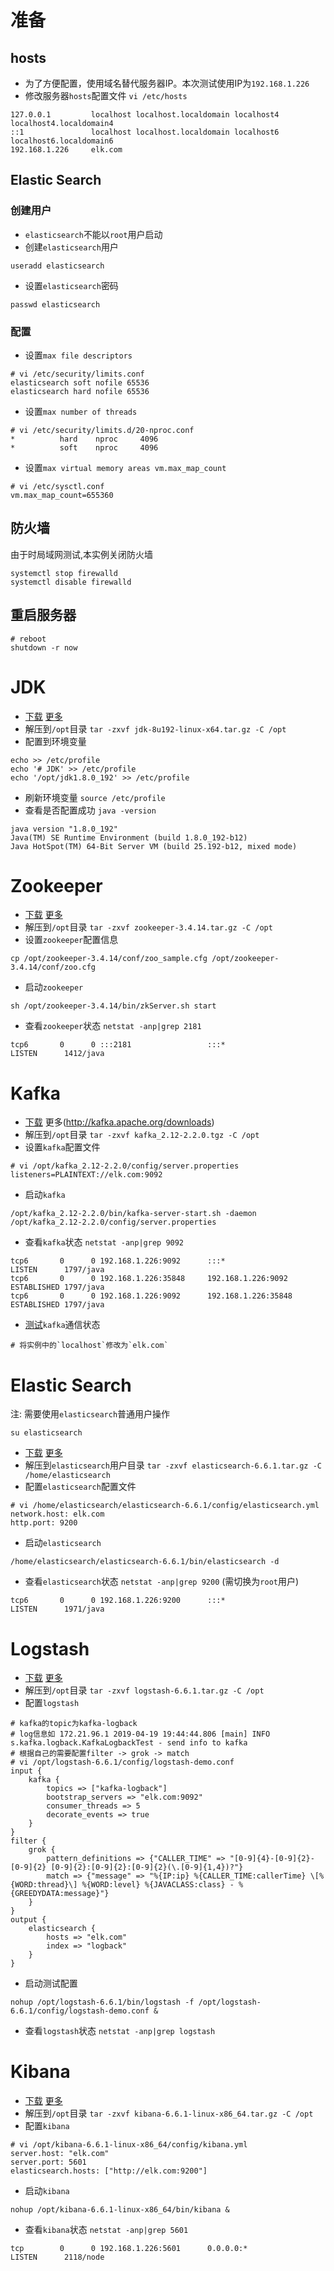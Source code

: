 # 准备

## hosts

+ 为了方便配置，使用域名替代服务器IP。本次测试使用IP为`192.168.1.226`
+ 修改服务器`hosts`配置文件 `vi /etc/hosts`
```
127.0.0.1         localhost localhost.localdomain localhost4 localhost4.localdomain4
::1               localhost localhost.localdomain localhost6 localhost6.localdomain6
192.168.1.226     elk.com
```

## Elastic Search

### 创建用户
+ `elasticsearch`不能以`root`用户启动
+ 创建`elasticsearch`用户
```
useradd elasticsearch
```
+ 设置`elasticsearch`密码
```
passwd elasticsearch
```

### 配置
+ 设置`max file descriptors`
```
# vi /etc/security/limits.conf
elasticsearch soft nofile 65536
elasticsearch hard nofile 65536
```
+ 设置`max number of threads`
```
# vi /etc/security/limits.d/20-nproc.conf
*          hard    nproc     4096
*          soft    nproc     4096
```
+ 设置`max virtual memory areas vm.max_map_count`
```
# vi /etc/sysctl.conf 
vm.max_map_count=655360
```

## 防火墙

由于时局域网测试,本实例关闭防火墙
```
systemctl stop firewalld
systemctl disable firewalld
```

## 重启服务器
```
# reboot
shutdown -r now
```

# JDK

+ [下载](http://download.oracle.com/otn/java/jdk/8u192-b12/750e1c8617c5452694857ad95c3ee230/jdk-8u192-linux-x64.tar.gz) [更多](https://www.oracle.com/technetwork/java/javase/downloads/index.html)
+ 解压到`/opt`目录 `tar -zxvf jdk-8u192-linux-x64.tar.gz -C /opt`
+ 配置到环境变量
```
echo >> /etc/profile
echo '# JDK' >> /etc/profile
echo '/opt/jdk1.8.0_192' >> /etc/profile
```
+ 刷新环境变量 `source /etc/profile`
+ 查看是否配置成功 `java -version`
```
java version "1.8.0_192"
Java(TM) SE Runtime Environment (build 1.8.0_192-b12)
Java HotSpot(TM) 64-Bit Server VM (build 25.192-b12, mixed mode)
```

# Zookeeper

+ [下载](https://mirrors.tuna.tsinghua.edu.cn/apache/zookeeper/stable/zookeeper-3.4.14.tar.gz) [更多](https://www.apache.org/dyn/closer.cgi/zookeeper/)
+ 解压到`/opt`目录 `tar -zxvf zookeeper-3.4.14.tar.gz -C /opt`
+ 设置`zookeeper`配置信息
```
cp /opt/zookeeper-3.4.14/conf/zoo_sample.cfg /opt/zookeeper-3.4.14/conf/zoo.cfg
```
+ 启动`zookeeper`
```
sh /opt/zookeeper-3.4.14/bin/zkServer.sh start
```
+ 查看`zookeeper`状态 `netstat -anp|grep 2181`
```
tcp6       0      0 :::2181                 :::*                    LISTEN      1412/java 
```

# Kafka

+ [下载](http://mirrors.tuna.tsinghua.edu.cn/apache/kafka/2.2.0/kafka_2.12-2.2.0.tgz) 更多(http://kafka.apache.org/downloads)
+ 解压到`/opt`目录 `tar -zxvf kafka_2.12-2.2.0.tgz -C /opt`
+ 设置`kafka`配置文件
```
# vi /opt/kafka_2.12-2.2.0/config/server.properties
listeners=PLAINTEXT://elk.com:9092

```
+ 启动`kafka`
```
/opt/kafka_2.12-2.2.0/bin/kafka-server-start.sh -daemon /opt/kafka_2.12-2.2.0/config/server.properties
```
+ 查看`kafka`状态 `netstat -anp|grep 9092`
```
tcp6       0      0 192.168.1.226:9092      :::*                    LISTEN      1797/java           
tcp6       0      0 192.168.1.226:35848     192.168.1.226:9092      ESTABLISHED 1797/java           
tcp6       0      0 192.168.1.226:9092      192.168.1.226:35848     ESTABLISHED 1797/java
```
+ [测试](http://kafka.apache.org/quickstart)`kafka`通信状态
```
# 将实例中的`localhost`修改为`elk.com`
```

# Elastic Search

注: 需要使用`elasticsearch`普通用户操作 <br />
```
su elasticsearch
```

+ [下载](https://artifacts.elastic.co/downloads/elasticsearch/elasticsearch-6.6.1.tar.gz) [更多](https://www.elastic.co/cn/downloads/elasticsearch)
+ 解压到`elasticsearch`用户目录 `tar -zxvf elasticsearch-6.6.1.tar.gz -C /home/elasticsearch`
+ 配置`elasticsearch`配置文件
```
# vi /home/elasticsearch/elasticsearch-6.6.1/config/elasticsearch.yml
network.host: elk.com
http.port: 9200
```
+ 启动`elasticsearch`
```
/home/elasticsearch/elasticsearch-6.6.1/bin/elasticsearch -d
```
+ 查看`elasticsearch`状态 `netstat -anp|grep 9200` (需切换为`root`用户)
```
tcp6       0      0 192.168.1.226:9200      :::*                    LISTEN      1971/java 
```

# Logstash

+ [下载](https://artifacts.elastic.co/downloads/logstash/logstash-6.6.1.tar.gz) [更多](https://www.elastic.co/cn/downloads/logstash)
+ 解压到`/opt`目录 `tar -zxvf logstash-6.6.1.tar.gz -C /opt`
+ 配置`logstash`
```
# kafka的topic为kafka-logback
# log信息如 172.21.96.1 2019-04-19 19:44:44.806 [main] INFO s.kafka.logback.KafkaLogbackTest - send info to kafka
# 根据自己的需要配置filter -> grok -> match
# vi /opt/logstash-6.6.1/config/logstash-demo.conf
input {
    kafka {
        topics => ["kafka-logback"]
        bootstrap_servers => "elk.com:9092"
        consumer_threads => 5
        decorate_events => true
    }
}
filter {
    grok {
        pattern_definitions => {"CALLER_TIME" => "[0-9]{4}-[0-9]{2}-[0-9]{2} [0-9]{2}:[0-9]{2}:[0-9]{2}(\.[0-9]{1,4})?"}
        match => {"message" => "%{IP:ip} %{CALLER_TIME:callerTime} \[%{WORD:thread}\] %{WORD:level} %{JAVACLASS:class} - %{GREEDYDATA:message}"}
    }
}
output {  
    elasticsearch {  
        hosts => "elk.com"
        index => "logback"
    } 
}
```
+ 启动测试配置
```
nohup /opt/logstash-6.6.1/bin/logstash -f /opt/logstash-6.6.1/config/logstash-demo.conf &
```
+ 查看`logstash`状态 `netstat -anp|grep logstash`

# Kibana

+ [下载](https://artifacts.elastic.co/downloads/kibana/kibana-6.6.1-linux-x86_64.tar.gz) [更多](https://www.elastic.co/cn/downloads/kibana)
+ 解压到`/opt`目录 `tar -zxvf kibana-6.6.1-linux-x86_64.tar.gz -C /opt`
+ 配置`kibana`
```
# vi /opt/kibana-6.6.1-linux-x86_64/config/kibana.yml
server.host: "elk.com"
server.port: 5601
elasticsearch.hosts: ["http://elk.com:9200"]
```
+ 启动`kibana` 
```
nohup /opt/kibana-6.6.1-linux-x86_64/bin/kibana &
```
+ 查看`kibana`状态 `netstat -anp|grep 5601`
```
tcp        0      0 192.168.1.226:5601      0.0.0.0:*               LISTEN      2118/node 
```